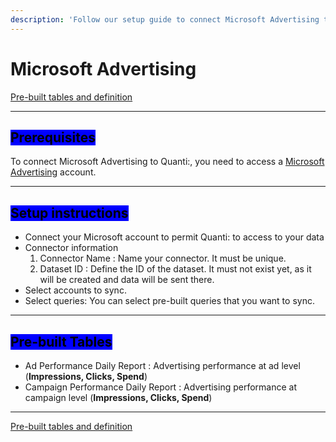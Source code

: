 ```yaml
---
description: 'Follow our setup guide to connect Microsoft Advertising to QUANTI:'
---
```


# Microsoft Advertising

<a href="https://dbdiagram.io/e/682704361227bdcb4e9c9d5b/6827045e1227bdcb4e9ca579" class="button primary" data-icon="table-tree">Pre-built tables and definition  </a>

***

## <mark style="background-color:blue;">Prerequisites</mark>

To connect Microsoft Advertising to Quanti:, you need to access a [Microsoft Advertising](https://ads.microsoft.com/?signout=true\&ccuisrc=4) account.

***

## <mark style="background-color:blue;">Setup instructions</mark>

* Connect your Microsoft account to permit Quanti: to access to your data
* Connector information
  1. Connector Name : Name your connector. It must be unique.
  2. Dataset ID : Define the ID of the dataset. It must not exist yet, as it will be created and data will be sent there.
* Select accounts to sync.
* Select queries: You can select pre-built queries that you want to sync.

***

## <mark style="background-color:blue;">Pre-built Tables</mark>

* Ad Performance Daily Report : Advertising performance at ad level (**Impressions, Clicks, Spend**)
* Campaign Performance Daily Report : Advertising performance at campaign level (**Impressions, Clicks, Spend**)

***

<a href="https://dbdiagram.io/e/67a9d95b263d6cf9a09cfbbc/67a9e062263d6cf9a09de479" class="button primary" data-icon="table-tree">Pre-built tables and definition  </a>
